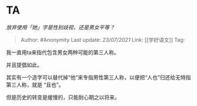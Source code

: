 # TA
*放弃使用「她」字是性别歧视，还是男女平等？*

> Author: #Anonymity
> Last update: *23/07/2021*
> Link: [[学好语文]]
> Tag:

我一直用ta来指代包含男女两种可能的第三人称。

并且提倡如此。

其实有一个造字可以替代掉“他”来专指男性第三人称，以便把“人也”归还给无特指第三人称，就是 “且也”。

但是历史的转变是缓慢的，只能耐心期之以将来。
